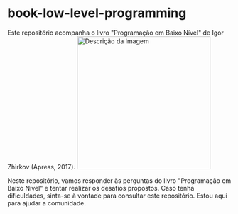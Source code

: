 # book-low-level-programming

Este repositório acompanha o livro "Programação em Baixo Nível" de Igor Zhirkov (Apress, 2017).
<img src="https://github.com/user-attachments/assets/61cd22c3-389b-42b1-83f8-cf04eaa8c977" alt="Descrição da Imagem" width="300"/>


Neste repositório, vamos responder às perguntas do livro "Programação em Baixo Nível" e tentar realizar os desafios propostos. Caso tenha dificuldades, sinta-se à vontade para consultar este repositório. Estou aqui para ajudar a comunidade.
